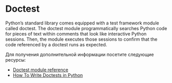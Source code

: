 # Doctest

Python’s standard library comes equipped with a test framework module called doctest. The doctest module programmatically searches Python code for pieces of text within comments that look like interactive Python sessions. Then, the module executes those sessions to confirm that the code referenced by a doctest runs as expected.

Для получения дополнительной информации посетите следующие ресурсы:

- [Doctest module reference](https://docs.python.org/3/library/doctest.html)
- [How To Write Doctests in Python](https://www.digitalocean.com/community/tutorials/how-to-write-doctests-in-python)
